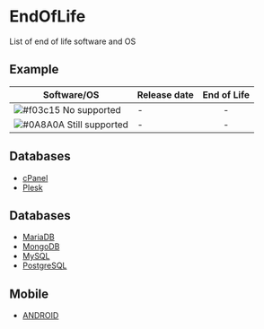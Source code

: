 # EndOfLife
List of end of life software and OS


## Example
| Software/OS | Release date | End of Life |
| ------ | ------ | :------: |
| ![#f03c15](https://placehold.it/15/f03c15/000000?text=+) No supported | - | - |
| ![#0A8A0A](https://placehold.it/15/0A8A0A/000000?text=+) Still supported | - | - |



## Databases
- [cPanel](https://github.com/matthernet/EndOfLife/blob/main/ControlPanels.md#cpanel)
- [Plesk](https://github.com/matthernet/EndOfLife/blob/main/ControlPanels.md#plesk)

## Databases
- [MariaDB](https://github.com/matthernet/EndOfLife/blob/main/Databases.md#mariadb)
- [MongoDB](https://github.com/matthernet/EndOfLife/blob/main/Databases.md#mongodb)
- [MySQL](https://github.com/matthernet/EndOfLife/blob/main/Databases.md#mongodb)
- [PostgreSQL](https://github.com/matthernet/EndOfLife/blob/main/Databases.md#postgresql)

## Mobile
- [ANDROID](https://github.com/matthernet/EndOfLife/blob/main/Mobile.md#android)
